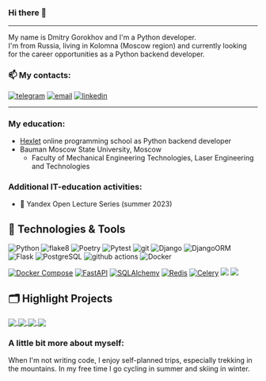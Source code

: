 ### Hi there 👋
---
 My name is Dmitry Gorokhov and I'm a Python developer.\
 I'm from Russia, living in Kolomna (Moscow region) and currently looking for the career opportunities as a Python backend developer. 

### 📫 My contacts: 
[![telegram](https://img.shields.io/badge/-telegram-0088cc?style=flat&logo=telegram&logoColor=white)](https://t.me/Diman_Gor)
[![email](https://img.shields.io/badge/-Gmail-c14438?style=flat&logo=Gmail&logoColor=white)](mailto:gorokhov86@gmail.com)
[![linkedin](https://img.shields.io/badge/-linkedin-0075cc?style=flat&logo=linkedin&logoColor=white)](https://www.linkedin.com/in/dmitry-gorokhov)

---
### My education:
-  [Hexlet](https://ru.hexlet.io/u/dmitry_gorokhov) online programming school as Python backend developer
- Bauman Moscow State University, Moscow
    - Faculty of Mechanical Engineering Technologies, Laser Engineering and Technologies

### Additional IT-education activities:
- 🌱 Yandex Open Lecture Series (summer 2023)
## 🔧 Technologies & Tools

<p>

  <img alt="Python" src="https://img.shields.io/badge/-Python-3776AB?logo=python&logoColor=white" />
  <img alt="flake8" src="https://img.shields.io/badge/-flake8-FFA500?logo=python&logoColor=white" />
  <img alt="Poetry" src="https://img.shields.io/badge/-Poetry-347EFB?logo=python&logoColor=white" />
  <img alt="Pytest" src="https://img.shields.io/badge/-Pytest-0A9EDC?logo=pytest&logoColor=white" />
   <img alt="git" src="https://img.shields.io/badge/-Git-F05032?style=flat-square&logo=git&logoColor=white" />
    <img alt="Django" src="https://img.shields.io/badge/-Django-092E20?logo=django&logoColor=white" /> 
  <img alt="DjangoORM" src="https://img.shields.io/badge/-Django_ORM-092E20?logo=django&logoColor=white" />
   <img alt="Flask" src="https://img.shields.io/badge/-Flask-000000?logo=flask&logoColor=white" />
    <img alt="PostgreSQL" src="https://img.shields.io/badge/-PostgreSQL-336791?logo=postgresql&logoColor=white" />  
  <img alt="github actions" src="https://img.shields.io/badge/-Github_Actions-2088FF?style=flat-square&logo=github-actions&logoColor=white" />
  <img alt="Docker" src="https://img.shields.io/badge/-Docker-46a2f1?style=flat-square&logo=docker&logoColor=white" />


[![Docker Compose](https://img.shields.io/badge/Docker%20Compose-2496ED?style=flat-square&logo=docker&logoColor=white)](https://docs.docker.com/compose/)
[![FastAPI](https://img.shields.io/badge/FastAPI-109989?style=flat-square&logo=FastAPI&logoColor=white)](https://fastapi.tiangolo.com/)
[![SQLAlchemy](https://img.shields.io/badge/SQLAlchemy-cc2929?style=flat-square&logo=sqlalchemy&logoColor=white)](https://www.sqlalchemy.org/)
[![Redis](https://img.shields.io/badge/Redis-DD0031?style=flat-square&logo=redis&logoColor=white)](https://redis.io/)
[![Celery](https://img.shields.io/badge/Celery-37814A?style=flat-square)](https://docs.celeryproject.org/en/stable/)
![](https://img.shields.io/badge/OS-Linux-informational?style=flat&logo=linux&logoColor=white&color=2bbc8a)
![](https://img.shields.io/badge/Editor-PyCharm-4682B4?style=flat&logo=pycharm&logoColor=white)


  ## 🗂️ Highlight Projects
<a href="https://github.com/DmGorokhov/Gendiff">
  <img align="center" src="https://github-readme-stats.vercel.app/api/pin/?username=DmGorokhov&repo=Gendiff&title_color=ffffff&text_color=c9cacc&icon_color=2bbc8a&bg_color=1d1f21" />
</a> 
<a href="https://github.com/DmGorokhov/Page-analyzer">
  <img align="center" src="https://github-readme-stats.vercel.app/api/pin/?username=DmGorokhov&repo=Page-analyzer&title_color=ffffff&text_color=c9cacc&icon_color=2bbc8a&bg_color=1d1f21" />
</a>  

<a href="https://github.com/DmGorokhov/python-project-52">
  <img align="center" src="https://github-readme-stats.vercel.app/api/pin/?username=DmGorokhov&repo=python-project-52&title_color=ffffff&text_color=c9cacc&icon_color=2bbc8a&bg_color=1d1f21" />
</a> 
<a href="https://github.com/DmGorokhov/Exchangerates-Converter">
  <img align="center" src="https://github-readme-stats.vercel.app/api/pin/?username=DmGorokhov&repo=Exchangerates-Converter&title_color=ffffff&text_color=c9cacc&icon_color=2bbc8a&bg_color=1d1f21" />
</a>  


  ### A little bit more about myself:
  When I'm not writing code, I enjoy self-planned trips, especially trekking in the mountains. In my free time I go cycling in summer and skiing in winter.
   
</p>

